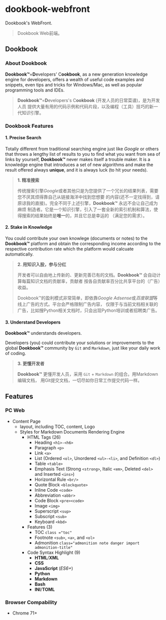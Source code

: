 # dookbook-webfront

Dookbook's WebFront.

> Dookbook Web前端。

## Dookbook

### About Dookbook

**Dookbook&trade;**=**D**evelopers' C**ookbook**, as a new generation knowledge engine for developers, offers a wealth of useful code examples and snippets, even tips and tricks for Windows/Mac, as well as popular programming tools and IDEs.

> **Dookbook&trade;**=**D**evelopers's C**ookbook** (开发人员的日常菜谱)，是为开发人员
> 提供大量有用的代码示例和代码片段，以及编程（工具）技巧的新一代知识引擎。

### Dookbook Features

#### 1. Precise Search

Totally different from traditional searching engine just like *Google* or others that
throws a lengthy list of results to you to find what you want from sea of links by yourself,
**Dookbook&trade;** never makes itself a trouble maker. It is a knowledge engine that
introduces a set of new algorithms and make the result offered always **unique**, and it is
always luck (to hit your needs).

> **1. 精准搜索**
>
> 传统搜索引擎*Google*或者其他只是为您提供了一个冗长的结果列表，需要您不厌其烦得靠自己从链接海洋中找到您想要
> 的内容(还不一定找得到，请原谅我的直接)。完全不同于上述引擎，**Dookbook&trade;** 永远不会让自己成为麻烦
> 制造者。它是一个知识引擎，引入了一套全新的索引机制和算法，使得搜索的结果始终是**唯一**的，并且它总是幸运的
> （满足您的需求）。

#### 2. Stake in Knowledge

You could contribute your own knowlege (documents or notes) to the **Dookbook&trade;**
platform and obtain the corresponding income according to the respective contribution rate
which the platform would calcuate automatically.

> **2. 用知识入股，参与分红**
>
> 开发者可以自由地上传新的、更新完善已有的文档。**Dookbook&trade;** 会自动计算每篇知识文档的贡献率，贡献者
> 按各自贡献率百分比共享平台的（广告）收益。
>
> Dookbook&trade;的盈利模式非常简单，即依靠*Google Adsense*或*百度联盟*等线上广告的方式。平台会严格限制广告内容，
> 仅限于与当前文档相关联的广告，比如搜Python相关文档时，只会出现Python培训或者招聘类广告。

#### 3. Understand Developers

**Dookbook&trade;** understands developers.

Developers (you) could contribute your
solutions or improvements to the global **Dookbook&trade;** community by `Git` and `Markdown`, just like your daily work of coding.

> **3. 更懂开发者**
>
> **Dookbook&trade;** 更懂开发人员，采用 `Git` + `Markdown` 的组合。用Markdown编辑文档，
> 用Git提交文档，一切尽如你日常工作提交代码一样。

## Features

### PC Web

- Content Page
  - layout, including TOC, content, Logo
  - Styles for Markdown Documents Rendering Engine
    - HTML Tags (26)
      - Heading `<h1>-<h6>`
      - Paragraph `<p>`
      - Link `<a>`
      - List (Ordered `<ol>`, Unordered `<ul>-<li>`, and Definition `<dl>`)
      - Table `<table>`
      - Emphasis Text (Strong `<strong>`, Italic `<em>`, Deleted `<del>` and Inserted `<ins>`)
      - Horizontal Rule `<br/>`
      - Quote Block `<blockquote>`
      - Inline Code `<code>`
      - Abbreviation `<abbr>`
      - Code Block `<pre><code>`
      - Image `<img>`
      - Superscript `<sup>`
      - Subscript `<sub>`
      - Keyboard `<kbd>`
    - Features (3)
      - TOC `class ="toc"`
      - Footnote `<sub>`, `<a>`, and `<ol>`
      - Admonition `class="admonition note danger import admonition-title"`
    - Code Syntax Highlight (9)
      - **HTML**/**XML**
      - **CSS**
      - **JavaScript** (*ES6+*)
      - **Python**
      - **Markdown**
      - **Bash**
      - **INI**/**TOML**

### Browser Compability

- Chrome 71+
